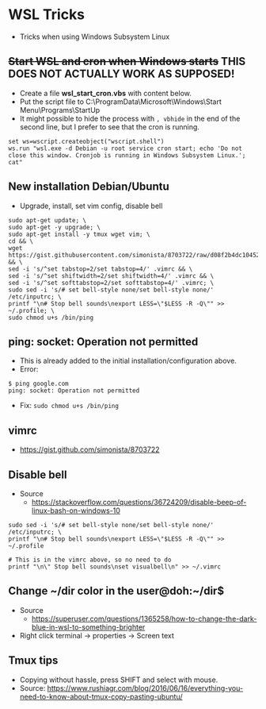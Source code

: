 # WSL Tricks
* Tricks when using Windows Subsystem Linux

## ~~Start WSL and cron when Windows starts~~ THIS DOES NOT ACTUALLY WORK AS SUPPOSED! 
* Create a file **wsl_start_cron.vbs** with content below.
* Put the script file to C:\ProgramData\Microsoft\Windows\Start Menu\Programs\StartUp
* It might possible to hide the process with `, vbhide` in the end of the second line, but I prefer to see that the cron is running.
~~~
set ws=wscript.createobject("wscript.shell")
ws.run "wsl.exe -d Debian -u root service cron start; echo 'Do not close this window. Cronjob is running in Windows Subsystem Linux.'; cat"
~~~

## New installation Debian/Ubuntu
* Upgrade, install, set vim config, disable bell
~~~
sudo apt-get update; \
sudo apt-get -y upgrade; \
sudo apt-get install -y tmux wget vim; \
cd && \
wget https://gist.githubusercontent.com/simonista/8703722/raw/d08f2b4dc10452b97d3ca15386e9eed457a53c61/.vimrc && \
sed -i 's/^set tabstop=2/set tabstop=4/' .vimrc && \
sed -i 's/^set shiftwidth=2/set shiftwidth=4/' .vimrc && \
sed -i 's/^set softtabstop=2/set softtabstop=4/' .vimrc; \
sudo sed -i 's/# set bell-style none/set bell-style none/' /etc/inputrc; \
printf "\n# Stop bell sounds\nexport LESS=\"$LESS -R -Q\"" >> ~/.profile; \
sudo chmod u+s /bin/ping
~~~

## ping: socket: Operation not permitted
* This is already added to the initial installation/configuration above.
* Error:
~~~
$ ping google.com
ping: socket: Operation not permitted
~~~
* Fix:
`sudo chmod u+s /bin/ping`

## vimrc
* https://gist.github.com/simonista/8703722

## Disable bell
* Source
  * https://stackoverflow.com/questions/36724209/disable-beep-of-linux-bash-on-windows-10
~~~
sudo sed -i 's/# set bell-style none/set bell-style none/' /etc/inputrc; \
printf "\n# Stop bell sounds\nexport LESS=\"$LESS -R -Q\"" >> ~/.profile

# This is in the vimrc above, so no need to do
printf "\n\" Stop bell sounds\nset visualbell\n" >> ~/.vimrc
~~~

## Change \~/dir color in the user@doh:\~/dir$
* Source
  * https://superuser.com/questions/1365258/how-to-change-the-dark-blue-in-wsl-to-something-brighter
* Right click terminal -> properties -> Screen text

## Tmux tips
* Copying without hassle, press SHIFT and select with mouse.
 * Source: https://www.rushiagr.com/blog/2016/06/16/everything-you-need-to-know-about-tmux-copy-pasting-ubuntu/
